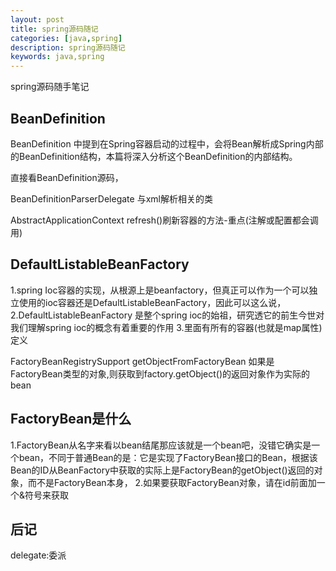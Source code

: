 ```yaml
---
layout: post
title: spring源码随记
categories: [java,spring]
description: spring源码随记
keywords: java,spring
---
```


spring源码随手笔记

## BeanDefinition

BeanDefinition 中提到在Spring容器启动的过程中，会将Bean解析成Spring内部的BeanDefinition结构，本篇将深入分析这个BeanDefinition的内部结构。

直接看BeanDefinition源码，

BeanDefinitionParserDelegate   与xml解析相关的类

AbstractApplicationContext     refresh()刷新容器的方法-重点(注解或配置都会调用)

## DefaultListableBeanFactory

1.spring Ioc容器的实现，从根源上是beanfactory，但真正可以作为一个可以独立使用的ioc容器还是DefaultListableBeanFactory，因此可以这么说，
2.DefaultListableBeanFactory 是整个spring ioc的始祖，研究透它的前生今世对我们理解spring ioc的概念有着重要的作用
3.里面有所有的容器(也就是map属性)定义

FactoryBeanRegistrySupport  getObjectFromFactoryBean 如果是FactoryBean类型的对象,则获取到factory.getObject()的返回对象作为实际的bean

## FactoryBean是什么
1.FactoryBean从名字来看以bean结尾那应该就是一个bean吧，没错它确实是一个bean，不同于普通Bean的是：它是实现了FactoryBean<T>接口的Bean，根据该Bean的ID从BeanFactory中获取的实际上是FactoryBean的getObject()返回的对象，而不是FactoryBean本身，
2.如果要获取FactoryBean对象，请在id前面加一个&符号来获取

## 后记

delegate:委派
